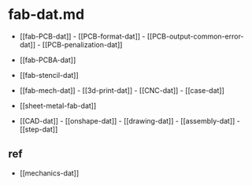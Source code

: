 
# fab-dat.md

- [[fab-PCB-dat]] - [[PCB-format-dat]] - [[PCB-output-common-error-dat]] - [[PCB-penalization-dat]]

- [[fab-PCBA-dat]]

- [[fab-stencil-dat]]

- [[fab-mech-dat]] - [[3d-print-dat]] - [[CNC-dat]] - [[case-dat]]

- [[sheet-metal-fab-dat]]

- [[CAD-dat]] - [[onshape-dat]] - [[drawing-dat]] - [[assembly-dat]] - [[step-dat]]





## ref 

- [[mechanics-dat]]